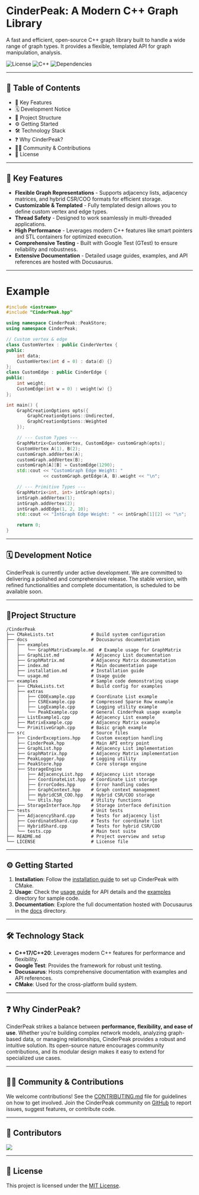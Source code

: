 # CinderPeak: A Modern C++ Graph Library

A fast and efficient, open-source C++ graph library built to handle a wide range of graph types. It provides a flexible, templated API for graph manipulation, analysis.

![License](https://img.shields.io/badge/license-MIT-green)
![C++](https://img.shields.io/badge/Built%20with-C%2B%2B17%2FC%2B%2B20-blue)
![Dependencies](https://img.shields.io/badge/Dependencies-GTest-red)

---

## 📑 Table of Contents
- 🚀 Key Features
- 🗓️ Development Notice
- 📂 Project Structure
- ⚙️ Getting Started
- 🛠️ Technology Stack
- ❓ Why CinderPeak?
- 🧑‍💻 Community & Contributions
- 📄 License

---

## 🚀 Key Features
- **Flexible Graph Representations** - Supports adjacency lists, adjacency matrices, and hybrid CSR/COO formats for efficient storage.
- **Customizable & Templated** - Fully templated design allows you to define custom vertex and edge types.
- **Thread Safety** - Designed to work seamlessly in multi-threaded applications.
- **High Performance** - Leverages modern C++ features like smart pointers and STL containers for optimized execution.
- **Comprehensive Testing** - Built with Google Test (GTest) to ensure reliability and robustness.
- **Extensive Documentation** - Detailed usage guides, examples, and API references are hosted with Docusaurus.

---
# Example
```cpp
#include <iostream>
#include "CinderPeak.hpp"

using namespace CinderPeak::PeakStore;
using namespace CinderPeak;

// Custom vertex & edge
class CustomVertex : public CinderVertex {
public:
    int data;
    CustomVertex(int d = 0) : data(d) {}
};
class CustomEdge : public CinderEdge {
public:
    int weight;
    CustomEdge(int w = 0) : weight(w) {}
};

int main() {
    GraphCreationOptions opts({
        GraphCreationOptions::Undirected,
        GraphCreationOptions::Weighted
    });

    // --- Custom Types ---
    GraphMatrix<CustomVertex, CustomEdge> customGraph(opts);
    CustomVertex A(1), B(2);
    customGraph.addVertex(A);
    customGraph.addVertex(B);
    customGraph[A][B] = CustomEdge(1290);
    std::cout << "CustomGraph Edge Weight: "
              << customGraph.getEdge(A, B).weight << "\n";

    // --- Primitive Types ---
    GraphMatrix<int, int> intGraph(opts);
    intGraph.addVertex(1);
    intGraph.addVertex(2);
    intGraph.addEdge(1, 2, 10);
    std::cout << "IntGraph Edge Weight: " << intGraph[1][2] << "\n";

    return 0;
}
```


---
## 🗓️ Development Notice

CinderPeak is currently under active development. We are committed to delivering a polished and comprehensive release. The stable version, with refined functionalities and complete documentation, is scheduled to be available soon.

---

## 📂Project Structure
```
/CinderPeak
├── CMakeLists.txt              # Build system configuration
├── docs                        # Docusaurus documentation
│   ├── examples
│   │   └── GraphMatrixExample.md  # Example usage for GraphMatrix
│   ├── GraphList.md            # Adjacency List documentation
│   ├── GraphMatrix.md          # Adjacency Matrix documentation
│   ├── index.md                # Main documentation page
│   ├── installation.md         # Installation guide
│   └── usage.md                # Usage guide
├── examples                    # Sample code demonstrating usage
│   ├── CMakeLists.txt          # Build config for examples
│   ├── extras
│   │   ├── COOExample.cpp      # Coordinate List example
│   │   ├── CSRExample.cpp      # Compressed Sparse Row example
│   │   ├── LogExample.cpp      # Logging utility example
│   │   └── PeakExample.cpp     # General CinderPeak usage example
│   ├── ListExample1.cpp        # Adjacency List example
│   ├── MatrixExample.cpp       # Adjacency Matrix example
│   └── PrimitiveGraph.cpp      # Basic graph example
├── src                         # Source files
│   ├── CinderExceptions.hpp    # Custom exception handling
│   ├── CinderPeak.hpp          # Main API entry point
│   ├── GraphList.hpp           # Adjacency List implementation
│   ├── GraphMatrix.hpp         # Adjacency Matrix implementation
│   ├── PeakLogger.hpp          # Logging utility
│   ├── PeakStore.hpp           # Core storage engine
│   ├── StorageEngine
│   │   ├── AdjacencyList.hpp   # Adjacency List storage
│   │   ├── CoordinateList.hpp  # Coordinate List storage
│   │   ├── ErrorCodes.hpp      # Error handling codes
│   │   ├── GraphContext.hpp    # Graph context management
│   │   ├── HybridCSR_COO.hpp   # Hybrid CSR/COO storage
│   │   └── Utils.hpp           # Utility functions
│   ├── StorageInterface.hpp    # Storage interface definition
├── tests                       # Unit tests
│   ├── AdjacencyShard.cpp      # Tests for adjacency list
│   ├── CoordinateShard.cpp     # Tests for coordinate list
│   ├── HybridShard.cpp         # Tests for hybrid CSR/COO
│   └── tests.cpp               # Main test suite
├── README.md                   # Project overview and setup
└── LICENSE                     # License file
```
---

## ⚙️ Getting Started
1. **Installation**: Follow the [installation guide](docs/installation.md) to set up CinderPeak with CMake.
2. **Usage**: Check the [usage guide](docs/usage.md) for API details and the [examples](examples/) directory for sample code.
3. **Documentation**: Explore the full documentation hosted with Docusaurus in the [docs](docs/) directory.

---

## 🛠️ Technology Stack
- **C++17/C++20**: Leverages modern C++ features for performance and flexibility.
- **Google Test**: Provides the framework for robust unit testing.
- **Docusaurus**: Hosts comprehensive documentation with examples and API references.
- **CMake**: Used for the cross-platform build system.

---

## ❓ Why CinderPeak?
CinderPeak strikes a balance between **performance, flexibility, and ease of use**. Whether you're building complex network models, analyzing graph-based data, or managing relationships, CinderPeak provides a robust and intuitive solution. Its open-source nature encourages community contributions, and its modular design makes it easy to extend for specialized use cases.

---

## 🧑‍💻 Community & Contributions
We welcome contributions! See the [CONTRIBUTING.md](CONTRIBUTING.md) file for guidelines on how to get involved. Join the CinderPeak community on [GitHub](https://github.com/SharonIV0X86/CinderPeak) to report issues, suggest features, or contribute code.

---

## 🌟 Contributors
<a href="https://github.com/SharonIV0X86/CinderPeak/graphs/contributors">
  <img src="https://contrib.rocks/image?repo=SharonIV0X86/CinderPeak" />
</a>

---

## 📄 License
This project is licensed under the [MIT License](./License).
